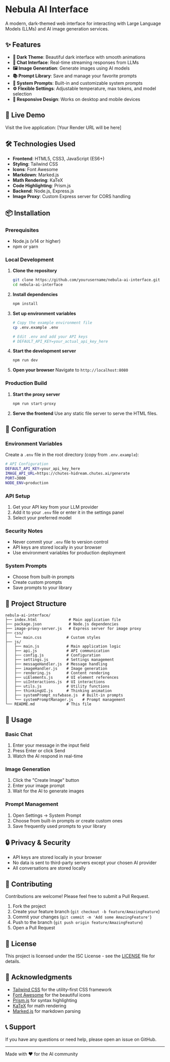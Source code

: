 # Nebula AI Interface

A modern, dark-themed web interface for interacting with Large Language Models (LLMs) and AI image generation services.

## ✨ Features

- **🌙 Dark Theme**: Beautiful dark interface with smooth animations
- **💬 Chat Interface**: Real-time streaming responses from LLMs
- **🖼️ Image Generation**: Generate images using AI models
- **📚 Prompt Library**: Save and manage your favorite prompts
- **🔧 System Prompts**: Built-in and customizable system prompts
- **⚙️ Flexible Settings**: Adjustable temperature, max tokens, and model selection
- **📱 Responsive Design**: Works on desktop and mobile devices

## 🚀 Live Demo

Visit the live application: [Your Render URL will be here]

## 🛠️ Technologies Used

- **Frontend**: HTML5, CSS3, JavaScript (ES6+)
- **Styling**: Tailwind CSS
- **Icons**: Font Awesome
- **Markdown**: Marked.js
- **Math Rendering**: KaTeX
- **Code Highlighting**: Prism.js
- **Backend**: Node.js, Express.js
- **Image Proxy**: Custom Express server for CORS handling

## 📦 Installation

### Prerequisites
- Node.js (v14 or higher)
- npm or yarn

### Local Development

1. **Clone the repository**
   ```bash
   git clone https://github.com/yourusername/nebula-ai-interface.git
   cd nebula-ai-interface
   ```

2. **Install dependencies**
   ```bash
   npm install
   ```

3. **Set up environment variables**
   ```bash
   # Copy the example environment file
   cp .env.example .env
   
   # Edit .env and add your API keys
   # DEFAULT_API_KEY=your_actual_api_key_here
   ```

4. **Start the development server**
   ```bash
   npm run dev
   ```

5. **Open your browser**
   Navigate to `http://localhost:8080`

### Production Build

1. **Start the proxy server**
   ```bash
   npm run start-proxy
   ```

2. **Serve the frontend**
   Use any static file server to serve the HTML files.

## 🔧 Configuration

### Environment Variables
Create a `.env` file in the root directory (copy from `.env.example`):

```bash
# API Configuration
DEFAULT_API_KEY=your_api_key_here
IMAGE_API_URL=https://chutes-hidream.chutes.ai/generate
PORT=3000
NODE_ENV=production
```

### API Setup
1. Get your API key from your LLM provider
2. Add it to your `.env` file or enter it in the settings panel
3. Select your preferred model

### Security Notes
- Never commit your `.env` file to version control
- API keys are stored locally in your browser
- Use environment variables for production deployment

### System Prompts
- Choose from built-in prompts
- Create custom prompts
- Save prompts to your library

## 📁 Project Structure

```
nebula-ai-interface/
├── index.html              # Main application file
├── package.json            # Node.js dependencies
├── image-proxy-server.js   # Express server for image proxy
├── css/
│   └── main.css           # Custom styles
├── js/
│   ├── main.js            # Main application logic
│   ├── api.js             # API communication
│   ├── config.js          # Configuration
│   ├── settings.js        # Settings management
│   ├── messageHandler.js  # Message handling
│   ├── imageHandler.js    # Image generation
│   ├── rendering.js       # Content rendering
│   ├── uiElements.js      # UI element references
│   ├── uiInteractions.js  # UI interactions
│   ├── utils.js           # Utility functions
│   ├── thinkingUI.js      # Thinking animation
│   ├── systemPrompt_nsfwbase.js  # Built-in prompts
│   └── systemPromptManager.js    # Prompt management
└── README.md              # This file
```

## 🎯 Usage

### Basic Chat
1. Enter your message in the input field
2. Press Enter or click Send
3. Watch the AI respond in real-time

### Image Generation
1. Click the "Create Image" button
2. Enter your image prompt
3. Wait for the AI to generate images

### Prompt Management
1. Open Settings → System Prompt
2. Choose from built-in prompts or create custom ones
3. Save frequently used prompts to your library

## 🔒 Privacy & Security

- API keys are stored locally in your browser
- No data is sent to third-party servers except your chosen AI provider
- All conversations are stored locally

## 🤝 Contributing

Contributions are welcome! Please feel free to submit a Pull Request.

1. Fork the project
2. Create your feature branch (`git checkout -b feature/AmazingFeature`)
3. Commit your changes (`git commit -m 'Add some AmazingFeature'`)
4. Push to the branch (`git push origin feature/AmazingFeature`)
5. Open a Pull Request

## 📄 License

This project is licensed under the ISC License - see the [LICENSE](LICENSE) file for details.

## 🙏 Acknowledgments

- [Tailwind CSS](https://tailwindcss.com/) for the utility-first CSS framework
- [Font Awesome](https://fontawesome.com/) for the beautiful icons
- [Prism.js](https://prismjs.com/) for syntax highlighting
- [KaTeX](https://katex.org/) for math rendering
- [Marked.js](https://marked.js.org/) for markdown parsing

## 📞 Support

If you have any questions or need help, please open an issue on GitHub.

---

Made with ❤️ for the AI community